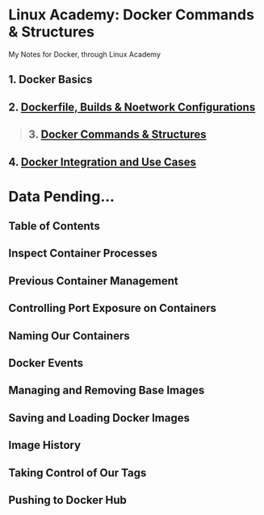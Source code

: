 # Linux Academy: Docker Commands & Structures
My Notes for Docker, through Linux Academy

## 1. Docker Basics
## 2. [Dockerfile, Builds & Noetwork Configurations](Dockerfile_Builds_Networks.md)

> ## 3. [Docker Commands & Structures](Docker_Commands_Structures.md)

## 4. [Docker Integration and Use Cases](Docker_Integration.md)

# Data Pending...

## Table of Contents

## Inspect Container Processes

## Previous Container Management

## Controlling Port Exposure on Containers

## Naming Our Containers

## Docker Events

## Managing and Removing Base Images

## Saving and Loading Docker Images

## Image History

## Taking Control of Our Tags

## Pushing to Docker Hub
